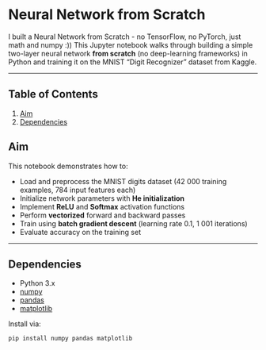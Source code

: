 # Neural Network from Scratch
I built a Neural Network from Scratch - no TensorFlow, no PyTorch, just math and numpy :))
This Jupyter notebook walks through building a simple two-layer neural network **from scratch** (no deep-learning frameworks) in Python and training it on the MNIST “Digit Recognizer” dataset from Kaggle.

---

## Table of Contents

1. [Aim](#aim)  
2. [Dependencies](#dependencies)  

## Aim

This notebook demonstrates how to:

- Load and preprocess the MNIST digits dataset (42 000 training examples, 784 input features each)  
- Initialize network parameters with **He initialization**  
- Implement **ReLU** and **Softmax** activation functions  
- Perform **vectorized** forward and backward passes  
- Train using **batch gradient descent** (learning rate 0.1, 1 001 iterations)  
- Evaluate accuracy on the training set  

---

## Dependencies

- Python 3.x  
- [numpy](https://numpy.org/)  
- [pandas](https://pandas.pydata.org/)  
- [matplotlib](https://matplotlib.org/)  

Install via:

```bash
pip install numpy pandas matplotlib
